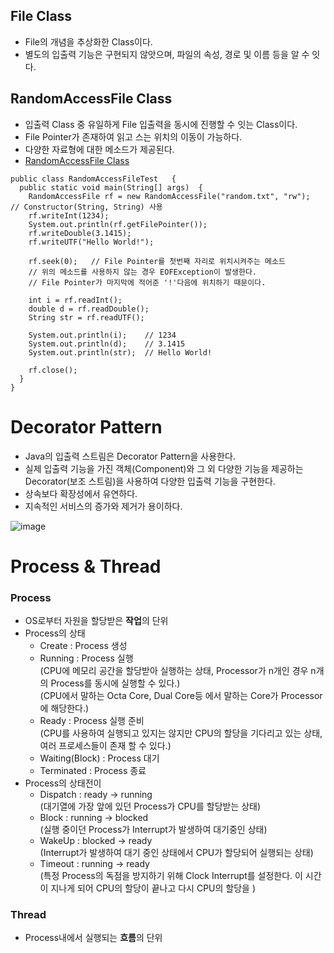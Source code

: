 ## File Class
- File의 개념을 추상화한 Class이다.
- 별도의 입출력 기능은 구현되지 않앗으며, 파일의 속성, 경로 및 이름 등을 알 수 잇다.

## RandomAccessFile Class
- 입출력 Class 중 유일하게 File 입출력을 동시에 진행할 수 잇는 Class이다.
- File Pointer가 존재하여 읽고 스는 위치의 이동이 가능하다.
- 다양한 자료형에 대한 메소드가 제공된다.
- [RandomAccessFile Class](https://docs.oracle.com/javase/8/docs/api/java/io/RandomAccessFile.html#RandomAccessFile-java.lang.String-java.lang.String- "Java 8 Document RandomAccessFile Class Info")
```
public class RandomAccessFileTest   {
  public static void main(String[] args)  {
    RandomAccessFile rf = new RandomAccessFile("random.txt", "rw");   // Constructor(String, String) 사용
    rf.writeInt(1234);
    System.out.println(rf.getFilePointer());
    rf.writeDouble(3.1415);
    rf.writeUTF("Hello World!");
    
    rf.seek(0);   // File Pointer를 첫번째 자리로 위치시켜주는 메소드
    // 위의 메소드를 사용하지 않는 경우 EOFException이 발생한다.
    // File Pointer가 마지막에 적어준 '!'다음에 위치하기 때문이다.
    
    int i = rf.readInt();
    double d = rf.readDouble();
    String str = rf.readUTF();
    
    System.out.println(i);    // 1234
    System.out.println(d);    // 3.1415
    System.out.println(str);  // Hello World!
    
    rf.close();
  }
}
```

# Decorator Pattern
- Java의 입출력 스트림은 Decorator Pattern을 사용한다.
- 실제 입출력 기능을 가진 객체(Component)와 그 외 다양한 기능을 제공하는 Decorator(보조 스트림)을 사용하여 다양한 입출력 기능을 구현한다.
- 상속보다 확장성에서 유연하다.
- 지속적인 서비스의 증가와 제거가 용이하다.

![image](https://user-images.githubusercontent.com/59163429/144364588-102ce8c4-1b65-4dd3-9f95-61c772ad158a.png)

# Process & Thread
### Process
- OS로부터 자원을 할당받은 **작업**의 단위
- Process의 상태
  + Create : Process 생성
  + Running : Process 실행   
    (CPU에 메모리 공간을 할당받아 실행하는 상태, Processor가 n개인 경우 n개의 Process를 동시에 실행할 수 있다.)   
    (CPU에서 말하는 Octa Core, Dual Core등 에서 말하는 Core가 Processor에 해당한다.)
  + Ready : Process 실행 준비   
    (CPU를 사용하여 실행되고 있지는 않지만 CPU의 할당을 기다리고 있는 상태, 여러 프로세스들이 존재 할 수 있다.)
  + Waiting(Block) : Process 대기
  + Terminated : Process 종료
- Process의 상태전이
  + Dispatch : ready -> running    
    (대기열에 가장 앞에 있던 Process가 CPU를 할당받는 상태)
  + Block : running -> blocked   
    (실행 중이던 Process가 Interrupt가 발생하여 대기중인 상태)
  + WakeUp : blocked -> ready   
    (Interrupt가 발생하여 대기 중인 상태에서 CPU가 할당되어 실행되는 상태)
  + Timeout : running -> ready   
    (특정 Process의 독점을 방지하기 위해 Clock Interrupt를 설정한다. 이 시간이 지나게 되어 CPU의 할당이 끝나고 다시 CPU의 할당을 )

### Thread
- Process내에서 실행되는 **흐름**의 단위
